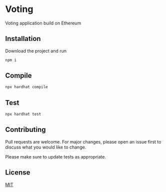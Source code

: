 
# Voting

Voting application build on Ethereum

## Installation

Download the project and run 

```bash
npm i
```

## Compile

```bash
npx hardhat compile
```

## Test

```bash
npx hardhat test
```

## Contributing
Pull requests are welcome. For major changes, please open an issue first to discuss what you would like to change.

Please make sure to update tests as appropriate.

## License
[MIT](https://choosealicense.com/licenses/mit/)